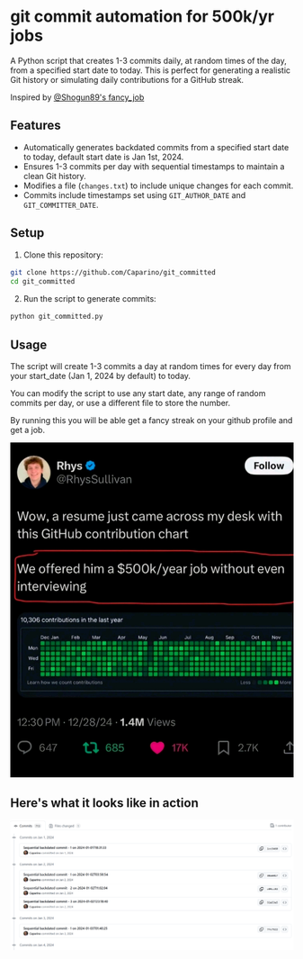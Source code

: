 # git commit automation for 500k/yr jobs

A Python script that creates 1-3 commits daily, at random times of the day, from a specified start date to today. This is perfect for generating a realistic Git history or simulating daily contributions for a GitHub streak.

Inspired by [@Shogun89's fancy_job](https://github.com/Shogun89/fancy_job)

## Features

- Automatically generates backdated commits from a specified start date to today, default start date is Jan 1st, 2024.
- Ensures 1-3 commits per day with sequential timestamps to maintain a clean Git history.
- Modifies a file (`changes.txt`) to include unique changes for each commit.
- Commits include timestamps set using `GIT_AUTHOR_DATE` and `GIT_COMMITTER_DATE`.

## Setup

1. Clone this repository:

```bash
git clone https://github.com/Caparino/git_committed
cd git_committed
```

2. Run the script to generate commits:

```bash
python git_committed.py
```

## Usage

The script will create 1-3 commits a day at random times for every day from your start_date (Jan 1, 2024 by default) to today.

You can modify the script to use any start date, any range of random commits per day, or use a different file to store the number.

By running this you will be able get a fancy streak on your github profile and get a job.

![How to get a job](get_a_job.jpg)

## Here's what it looks like in action
![Here's what it looks like in action](it_works.png)